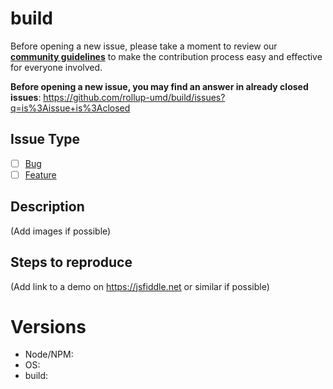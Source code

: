 # build

Before opening a new issue, please take a moment to review our [**community guidelines**](https://github.com/rollup-umd/build/blob/master/.github/CONTRIBUTING.md) to make the contribution process easy and effective for everyone involved.

**Before opening a new issue, you may find an answer in already closed issues**:
https://github.com/rollup-umd/build/issues?q=is%3Aissue+is%3Aclosed

## Issue Type

- [ ] [Bug](https://github.com/rollup-umd/build/blob/master/.github/CONTRIBUTING.md#bug-reports)
- [ ] [Feature](https://github.com/rollup-umd/build/blob/master/.github/CONTRIBUTING.md#feature-requests)

## Description

(Add images if possible)

## Steps to reproduce

(Add link to a demo on https://jsfiddle.net or similar if possible)

# Versions

- Node/NPM:
- OS:
- build:

